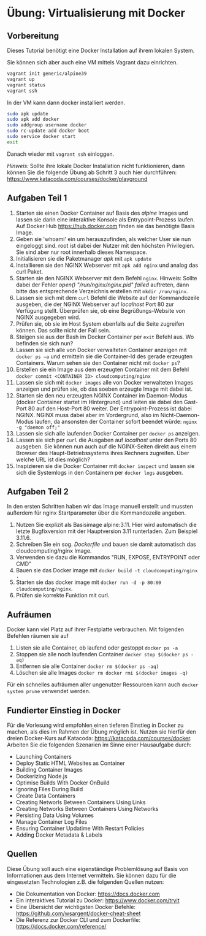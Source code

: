 # Übung: Virtualisierung mit Docker

## Vorbereitung

Dieses Tutorial benötigt eine Docker Installation auf ihrem lokalen System. 

Sie können sich aber auch eine VM mittels Vagrant dazu einrichten.

```bash
vagrant init generic/alpine39
vagrant up
vagrant status
vagrant ssh
```
In der VM kann dann docker installiert werden.

```bash
sudo apk update
sudo apk add docker
sudo addgroup username docker
sudo rc-update add docker boot
sudo service docker start
exit
```
Danach wieder mit `vagrant ssh` einloggen. 

*Hinweis:* Sollte ihre lokale Docker Installation nicht funktionieren, dann können Sie die folgende Übung ab Schritt 3 auch hier durchführen: https://www.katacoda.com/courses/docker/playground

## Aufgaben Teil 1
1. Starten sie einen Docker Container auf Basis des *alpine* Images und lassen sie darin eine interaktive Konsole als Entrypoint-Prozess laufen. Auf Docker Hub https://hub.docker.com finden sie das benötigte Basis Image.
2. Geben sie 'whoami' ein um herauszufinden, als welcher User sie nun eingeloggt sind. root ist dabei der Nutzer mit den höchsten Privilegien. Sie sind aber nur root innerhalb dieses Namespace.
1. Initialisieren sie die Paketmanager *apk* mit `apk update`
1. Installieren sie den NGINX Webserver mit `apk add nginx` und analog das curl Paket.
1. Starten sie den NGINX Webserver mit dem Befehl `nginx`. Hinweis: Sollte dabei der Fehler _open() "/run/nginx/nginx.pid" failed_ auftreten, dann bitte das entsprechende Verzeichnis erstellen mit `mkdir /run/nginx`. 
1. Lassen sie sich mit dem `curl` Befehl die Website auf der Kommandozeile ausgeben, die der NGINX Webserver auf *localhost* Port 80 zur Verfügung stellt. Überprüfen sie, ob eine Begrüßungs-Website von NGINX ausgegeben wird.
1. Prüfen sie, ob sie im Host System ebenfalls auf die Seite zugreifen können. Das sollte nicht der Fall sein.
1. Steigen sie aus der Bash im Docker Container per `exit` Befehl aus. Wo befinden sie sich nun?
1. Lassen sie sich alle von Docker verwalteten Container anzeigen mit `docker ps –a` und ermitteln sie die Container-Id des gerade erzeugten Containers. Warum sehen sie den Container nicht mit `docker ps`?
1. Erstellen sie ein Image aus dem erzeugten Container mit dem Befehl `docker commit <CONTAINER ID> cloudcomputing/nginx`
1. Lassen sie sich mit `docker images` alle von Docker verwalteten Images anzeigen und prüfen sie, ob das soeben erzeugte Image mit dabei ist.
1. Starten sie den neu erzeugten NGINX Container im Daemon-Modus (docker Container startet im Hintergrund) und leiten sie dabei den Gast-Port 80 auf den Host-Port 80 weiter. Der Entrypoint-Prozess ist dabei NGINX. NGINX muss dabei aber im Vordergrund, also im Nicht-Daemon-Modus laufen, da ansonsten der Container sofort beendet würde: `nginx -g "daemon off;"`
1. Lassen sie sich alle laufenden Docker Container per `docker ps` anzeigen. 
1. Lassen sie sich per `curl` die Ausgaben auf *localhost* unter den Ports 80 ausgeben. Sie können nun auch auf die NGINX-Seiten direkt aus einem Browser des Haupt-Betriebssystems ihres Rechners zugreifen. Über welche URL ist dies möglich?
1. Inspizieren sie die Docker Container mit `docker inspect` und lassen sie sich die Systemlogs in den Containern per `docker logs` ausgeben.

## Aufgaben Teil 2

In den ersten Schritten haben wir das Image manuell erstellt und mussten außerdem für nginx Startparameter über die Kommandozeile angeben. 

1. Nutzen Sie explizit als Basisimage alpine:3.11. Hier wird automatisch die letzte Bugfixversion mit der Hauptversion 3.11 runterladen. Zum Beispiel 3.11.6.
1. Schreiben Sie ein sog. *Dockerfile* und bauen sie damit automatisch das cloudcomputing/nginx Image.
1. Verwenden sie dazu die Kommandos "RUN, EXPOSE, ENTRYPOINT oder CMD"
1. Bauen sie das Docker image mit `docker build -t cloudcomputing/nginx .` 
1. Starten sie das docker image mit `docker run -d -p 80:80 cloudcomputing/nginx`.
1. Prüfen sie korrekte Funktion mit curl.

## Aufräumen

Docker kann viel Platz auf ihrer Festplatte verbrauchen. Mit folgenden Befehlen räumen sie auf

1. Listen sie alle Container, ob laufend oder gestoppt `docker ps -a`
1. Stoppen sie alle noch laufenden Container  `docker stop $(docker ps -aq)`
1. Entfernen sie alle Container `docker rm $(docker ps -aq)`
1. Löschen sie alle Images `docker rm docker rmi $(docker images -q)`

Für ein schnelles aufräumen aller ungenutzer Ressourcen kann auch `docker system prune` verwendet werden.

## Fundierter Einstieg in Docker

Für die Vorlesung wird empfohlen einen tieferen Einstieg in Docker zu machen, als dies im Rahmen der Übung möglich ist. Nutzen sie hierfür den dreien Docker-Kurs auf Katacoda: https://katacoda.com/courses/docker. Arbeiten Sie die folgenden Szenarien im Sinne einer Hausaufgabe durch:
 * Launching Containers
 * Deploy Static HTML Websites as Container
 * Building Container Images
 * Dockerizing Node.js
 * Optimise Builds With Docker OnBuild
 * Ignoring Files During Build
 * Create Data Containers
 * Creating Networls Between Containers Using Links
 * Creating Networks Between Containers Using Networks
 * Persisting Data Using Volumes
 * Manage Container Log Files
 * Ensuring Container Updatime With Restart Policies
 * Adding Docker Metadata & Labels

## Quellen
Diese Übung soll auch eine eigenständige Problemlösung auf Basis von Informationen aus dem Internet vermitteln. Sie können dazu für die eingesetzten Technologien z.B. die folgenden Quellen nutzen:
* Die Dokumentation von Docker: https://docs.docker.com
* Ein interaktives Tutorial zu Docker: https://www.docker.com/tryit
* Eine Übersicht der wichtigsten Docker Befehle: https://github.com/wsargent/docker-cheat-sheet
* Die Referenz zur Docker CLI und zum Dockerfile: https://docs.docker.com/reference/
